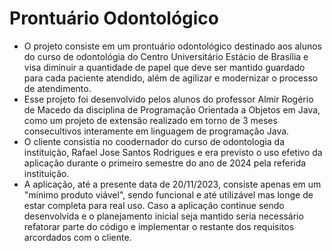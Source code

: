 # Prontuário Odontológico
- O projeto consiste em um prontuário odontológico destinado aos alunos do curso de odontológia do Centro Universitário Estácio de Brasília e visa diminuir a quantidade de papel que deve ser mantido guardado para cada paciente atendido, além de agilizar e modernizar o processo de atendimento.
- Esse projeto foi desenvolvido pelos alunos do professor Almir Rogério de Macedo da disciplina de Programação Orientada a Objetos em Java, como um projeto de extensão realizado em torno de 3 meses consecultivos interamente em linguagem de programação Java.
- O cliente consistia no coodernador do curso de odontologia da instituição, Rafael Jose Santos Rodrigues e era previsto o uso efetivo da aplicação durante o primeiro semestre do ano de 2024 pela referida instituição.
- A aplicação, até a presente data de 20/11/2023, consiste apenas em um "mínimo produto viável", sendo funcional e até utilizável mas longe de estar completa para real uso. Caso a aplicação continue sendo desenvolvida e o planejamento inicial seja mantido seria necessário refatorar parte do código e implementar o restante dos requisitos arcordados com o cliente.
